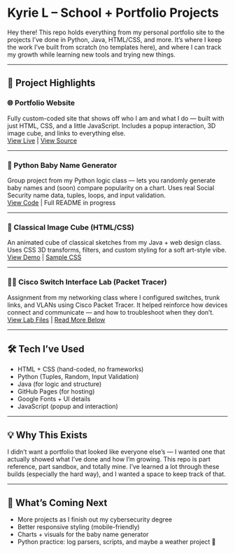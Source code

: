 # Kyrie L – School + Portfolio Projects

Hey there! This repo holds everything from my personal portfolio site to the projects I’ve done in Python, Java, HTML/CSS, and more. It’s where I keep the work I’ve built from scratch (no templates here), and where I can track my growth while learning new tools and trying new things.

---

## 📁 Project Highlights

### 🌐 Portfolio Website  
Fully custom-coded site that shows off who I am and what I do — built with just HTML, CSS, and a little JavaScript. Includes a popup interaction, 3D image cube, and links to everything else.  
[View Live](https://valkyrieae.github.io/School-Portfolio) | [View Source](./)

---

### 👶 Python Baby Name Generator  
Group project from my Python logic class — lets you randomly generate baby names and (soon) compare popularity on a chart. Uses real Social Security name data, tuples, loops, and input validation.  
[View Code](./baby_name_gen) | Full README in progress

---

### 🔼 Classical Image Cube (HTML/CSS)  
An animated cube of classical sketches from my Java + web design class. Uses CSS 3D transforms, filters, and custom styling for a soft art-style vibe.  
[View Demo](#) | [Sample CSS](#)

---

### 🧑‍💻 Cisco Switch Interface Lab (Packet Tracer)
Assignment from my networking class where I configured switches, trunk links, and VLANs using Cisco Packet Tracer. It helped reinforce how devices connect and communicate — and how to troubleshoot when they don’t.  
[View Lab Files](./Lab2SelfMade.pka.pkt) | [Read More Below](#cisco-packet-tracer-lab-switch-interface-configuration)

---



## 🛠️ Tech I’ve Used

- HTML + CSS (hand-coded, no frameworks)
- Python (Tuples, Random, Input Validation)
- Java (for logic and structure)
- GitHub Pages (for hosting)
- Google Fonts + UI details
- JavaScript (popup and interaction)

---

## 💡 Why This Exists

I didn’t want a portfolio that looked like everyone else’s — I wanted one that actually showed what I’ve done and how I’m growing. This repo is part reference, part sandbox, and totally mine. I’ve learned a lot through these builds (especially the hard way), and I wanted a space to keep track of that.

---

## 📌 What’s Coming Next

- More projects as I finish out my cybersecurity degree
- Better responsive styling (mobile-friendly)
- Charts + visuals for the baby name generator
- Python practice: log parsers, scripts, and maybe a weather project 👀
